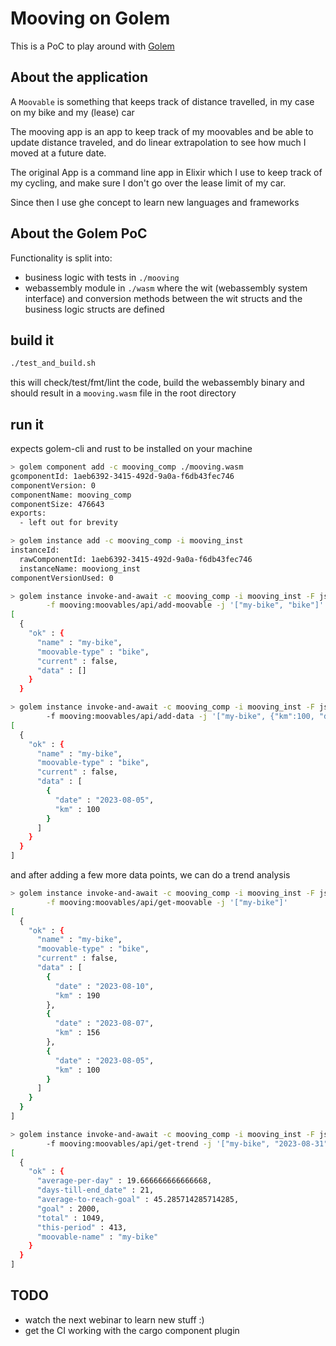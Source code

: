 # Mooving on Golem

This is a PoC to play around with [Golem](https://golem.cloud/)

## About the application

A `Moovable` is something that keeps track of distance travelled, in my case on my bike and my (lease) car

The mooving app is an app to keep track of my moovables and be able to update distance traveled, and do linear extrapolation to see how much I moved at a future date.

The original App is a command line app in Elixir which I use to keep track of my cycling, and make sure I don't go over the lease limit of my car.

Since then I use ghe concept to learn new languages and frameworks

## About the Golem PoC

Functionality is split into:

- business logic with tests in `./mooving`
- webassembly module in `./wasm` where the wit (webassembly system interface) and conversion methods between the wit structs and the business logic structs are defined

## build it

```bash
./test_and_build.sh
```

this will check/test/fmt/lint the code, build the webassembly binary and should result in a `mooving.wasm` file in the root directory

## run it

expects golem-cli and rust to be installed on your machine

```bash
> golem component add -c mooving_comp ./mooving.wasm
gcomponentId: 1aeb6392-3415-492d-9a0a-f6db43fec746
componentVersion: 0
componentName: mooving_comp
componentSize: 476643
exports: 
  - left out for brevity

> golem instance add -c mooving_comp -i mooving_inst
instanceId:
  rawComponentId: 1aeb6392-3415-492d-9a0a-f6db43fec746
  instanceName: mooviong_inst
componentVersionUsed: 0

> golem instance invoke-and-await -c mooving_comp -i mooving_inst -F json \
        -f mooving:moovables/api/add-moovable -j '["my-bike", "bike"]'
[
  {
    "ok" : {
      "name" : "my-bike",
      "moovable-type" : "bike",
      "current" : false,
      "data" : []
    }
  }

> golem instance invoke-and-await -c mooving_comp -i mooving_inst -F json \ 
        -f mooving:moovables/api/add-data -j '["my-bike", {"km":100, "date": "2023-08-05"}]'
[
  {
    "ok" : {
      "name" : "my-bike",
      "moovable-type" : "bike",
      "current" : false,
      "data" : [
        {
          "date" : "2023-08-05",
          "km" : 100
        }
      ]
    }
  }
]
```

and after adding a few more data points, we can do a trend analysis

```bash
> golem instance invoke-and-await -c mooving_comp -i mooving_inst -F json \
        -f mooving:moovables/api/get-moovable -j '["my-bike"]'
[
  {
    "ok" : {
      "name" : "my-bike",
      "moovable-type" : "bike",
      "current" : false,
      "data" : [
        {
          "date" : "2023-08-10",
          "km" : 190
        },
        {
          "date" : "2023-08-07",
          "km" : 156
        },
        {
          "date" : "2023-08-05",
          "km" : 100
        }
      ]
    }
  }
]

> golem instance invoke-and-await -c mooving_comp -i mooving_inst -F json \ 
        -f mooving:moovables/api/get-trend -j '["my-bike", "2023-08-31"]'
[
  {
    "ok" : {
      "average-per-day" : 19.666666666666668,
      "days-till-end_date" : 21,
      "average-to-reach-goal" : 45.285714285714285,
      "goal" : 2000,
      "total" : 1049,
      "this-period" : 413,
      "moovable-name" : "my-bike"
    }
  }
]
```


## TODO

- watch the next webinar to learn new stuff :)
- get the CI working with the cargo component plugin
